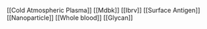 [[Cold Atmospheric Plasma]]
[[Mdbk]]
[[Ibrv]]
[[Surface Antigen]]
[[Nanoparticle]]
[[Whole blood]]
[[Glycan]]
